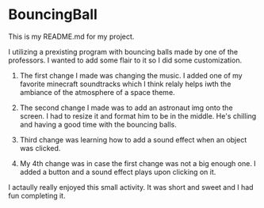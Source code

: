# BouncingBall
This is my README.md for my project.

I utilizing a prexisting program with bouncing balls made by one of the professors. I wanted to add some flair to it so I did some customization. 

1. The first change I made was changing the music. I added one of my favorite minecraft soundtracks which I think relaly helps iwth the ambiance of the atmosphere of a space theme.

2. The second change I made was to add an astronaut img onto the screen. I had to resize it and format him to be in the middle. He's chilling and having a good time with the bouncing balls.

3. Third change was learning how to add a sound effect when an object was clicked. 

4. My 4th change was in case the first change was not a big enough one. I added a button and a sound effect plays upon clicking on it.

I actaully really enjoyed this small activity. It was short and sweet and I had fun completing it. 
